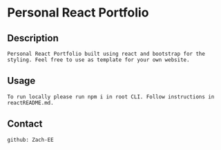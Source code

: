 # Personal React Portfolio 

## Description

    Personal React Portfolio built using react and bootstrap for the styling. Feel free to use as template for your own website.

## Usage

    To run locally please run npm i in root CLI. Follow instructions in reactREADME.md.

## Contact 

    github: Zach-EE